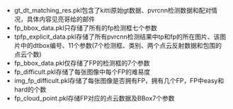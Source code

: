 * gt_dt_matching_res.pkl包含了kitti原始gt数据、pvrcnn检测数据和配对情况，具体内容见亮哥给的邮件
* fp_bbox_data.pkl只存储了所有的fp检测框七个参数
* tpfp_explicit_data.pkl存储了所有pvrcnn检测结果中tp和fp的所在图片、该图片中的dtbox编号、11个参数(7个检测框、类别、两个点云反射数据和包围的点云个数)
* fp_bbox_data.pkl仅存储了FP的检测框的7个参数
* fp_difficult.pkl存储了每张图像中每个FP的难易度
* img_fp_difficult.pkl存储了每张图像是否拥有FP，拥有几个FP，FP中easy和hard的个数
* fp_cloud_point.pkl存储FP对应的点云数据及BBox7个参数
